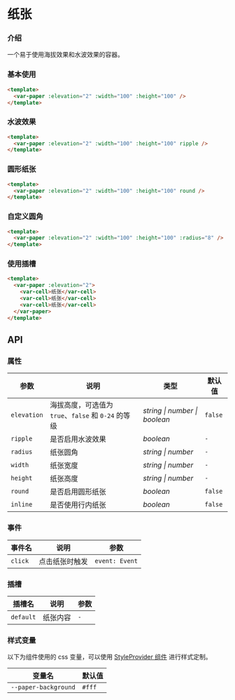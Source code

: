 # 纸张

### 介绍

一个易于使用海拔效果和水波效果的容器。

### 基本使用

```html
<template>
  <var-paper :elevation="2" :width="100" :height="100" />
</template>
```

### 水波效果

```html
<template>
  <var-paper :elevation="2" :width="100" :height="100" ripple />
</template>
```

### 圆形纸张

```html
<template>
  <var-paper :elevation="2" :width="100" :height="100" round />
</template>
```

### 自定义圆角

```html
<template>
  <var-paper :elevation="2" :width="100" :height="100" :radius="8" />
</template>
```

### 使用插槽

```html
<template>
  <var-paper :elevation="2">
    <var-cell>纸张</var-cell>
    <var-cell>纸张</var-cell>
    <var-cell>纸张</var-cell>
  </var-paper>
</template>
```

## API

### 属性

| 参数 | 说明 | 类型 | 默认值  |
| --- | --- | --- | ---    |
| `elevation`      | 海拔高度，可选值为 `true`、`false` 和 `0-24` 的等级 | _string \| number \| boolean_ | `false`            |
| `ripple` | 是否启用水波效果  | _boolean_  | `-` |
| `radius` | 纸张圆角  | _string \| number_  | `-` |
| `width` | 纸张宽度  | _string \| number_  | `-` |
| `height` | 纸张高度  | _string \| number_  | `-` |
| `round` | 是否启用圆形纸张  | _boolean_  | `false` |
| `inline` | 是否使用行内纸张  | _boolean_  | `false` |

### 事件

| 事件名  | 说明           | 参数           |
| ------- | -------------- | -------------- |
| `click` | 点击纸张时触发 | `event: Event` |

### 插槽

| 插槽名 | 说明 | 参数 |
| --- | ----| ---- |
| `default` | 纸张内容  | `-`  |

### 样式变量

以下为组件使用的 css 变量，可以使用 [StyleProvider 组件](#/zh-CN/style-provider) 进行样式定制。

| 变量名                                 | 默认值                  |
|-------------------------------------|----------------------|
| `--paper-background`                 | `#fff`               |
